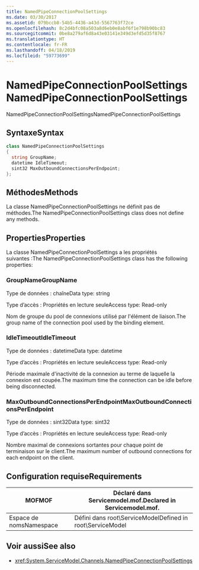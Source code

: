 ```yaml
---
title: NamedPipeConnectionPoolSettings
ms.date: 03/30/2017
ms.assetid: 079bccb8-54b5-4436-a43d-5567763f72ce
ms.openlocfilehash: 8c2d4bfc08a503a8d6eb0e8abf6f1e798b90bc83
ms.sourcegitcommit: 0be8a279af6d8a43e03141e349d3efd5d35f8767
ms.translationtype: HT
ms.contentlocale: fr-FR
ms.lasthandoff: 04/18/2019
ms.locfileid: "59773699"
---
```

# <a name="namedpipeconnectionpoolsettings"></a><span data-ttu-id="255a0-102">NamedPipeConnectionPoolSettings</span><span class="sxs-lookup"><span data-stu-id="255a0-102">NamedPipeConnectionPoolSettings</span></span>
<span data-ttu-id="255a0-103">NamedPipeConnectionPoolSettings</span><span class="sxs-lookup"><span data-stu-id="255a0-103">NamedPipeConnectionPoolSettings</span></span>  
  
## <a name="syntax"></a><span data-ttu-id="255a0-104">Syntaxe</span><span class="sxs-lookup"><span data-stu-id="255a0-104">Syntax</span></span>  
  
```csharp
class NamedPipeConnectionPoolSettings  
{  
  string GroupName;  
  datetime IdleTimeout;  
  sint32 MaxOutboundConnectionsPerEndpoint;  
};  
```  
  
## <a name="methods"></a><span data-ttu-id="255a0-105">Méthodes</span><span class="sxs-lookup"><span data-stu-id="255a0-105">Methods</span></span>  
 <span data-ttu-id="255a0-106">La classe NamedPipeConnectionPoolSettings ne définit pas de méthodes.</span><span class="sxs-lookup"><span data-stu-id="255a0-106">The NamedPipeConnectionPoolSettings class does not define any methods.</span></span>  
  
## <a name="properties"></a><span data-ttu-id="255a0-107">Properties</span><span class="sxs-lookup"><span data-stu-id="255a0-107">Properties</span></span>  
 <span data-ttu-id="255a0-108">La classe NamedPipeConnectionPoolSettings a les propriétés suivantes :</span><span class="sxs-lookup"><span data-stu-id="255a0-108">The NamedPipeConnectionPoolSettings class has the following properties:</span></span>  
  
### <a name="groupname"></a><span data-ttu-id="255a0-109">GroupName</span><span class="sxs-lookup"><span data-stu-id="255a0-109">GroupName</span></span>  
 <span data-ttu-id="255a0-110">Type de données : chaîne</span><span class="sxs-lookup"><span data-stu-id="255a0-110">Data type: string</span></span>  
  
 <span data-ttu-id="255a0-111">Type d’accès : Propriétés en lecture seule</span><span class="sxs-lookup"><span data-stu-id="255a0-111">Access type: Read-only</span></span>  
  
 <span data-ttu-id="255a0-112">Nom de groupe du pool de connexions utilisé par l'élément de liaison.</span><span class="sxs-lookup"><span data-stu-id="255a0-112">The group name of the connection pool used by the binding element.</span></span>  
  
### <a name="idletimeout"></a><span data-ttu-id="255a0-113">IdleTimeout</span><span class="sxs-lookup"><span data-stu-id="255a0-113">IdleTimeout</span></span>  
 <span data-ttu-id="255a0-114">Type de données : datetime</span><span class="sxs-lookup"><span data-stu-id="255a0-114">Data type: datetime</span></span>  
  
 <span data-ttu-id="255a0-115">Type d’accès : Propriétés en lecture seule</span><span class="sxs-lookup"><span data-stu-id="255a0-115">Access type: Read-only</span></span>  
  
 <span data-ttu-id="255a0-116">Période maximale d'inactivité de la connexion au terme de laquelle la connexion est coupée.</span><span class="sxs-lookup"><span data-stu-id="255a0-116">The maximum time the connection can be idle before being disconnected.</span></span>  
  
### <a name="maxoutboundconnectionsperendpoint"></a><span data-ttu-id="255a0-117">MaxOutboundConnectionsPerEndpoint</span><span class="sxs-lookup"><span data-stu-id="255a0-117">MaxOutboundConnectionsPerEndpoint</span></span>  
 <span data-ttu-id="255a0-118">Type de données : sint32</span><span class="sxs-lookup"><span data-stu-id="255a0-118">Data type: sint32</span></span>  
  
 <span data-ttu-id="255a0-119">Type d’accès : Propriétés en lecture seule</span><span class="sxs-lookup"><span data-stu-id="255a0-119">Access type: Read-only</span></span>  
  
 <span data-ttu-id="255a0-120">Nombre maximal de connexions sortantes pour chaque point de terminaison sur le client.</span><span class="sxs-lookup"><span data-stu-id="255a0-120">The maximum number of outbound connections for each endpoint on the client.</span></span>  
  
## <a name="requirements"></a><span data-ttu-id="255a0-121">Configuration requise</span><span class="sxs-lookup"><span data-stu-id="255a0-121">Requirements</span></span>  
  
|<span data-ttu-id="255a0-122">MOF</span><span class="sxs-lookup"><span data-stu-id="255a0-122">MOF</span></span>|<span data-ttu-id="255a0-123">Déclaré dans Servicemodel.mof.</span><span class="sxs-lookup"><span data-stu-id="255a0-123">Declared in Servicemodel.mof.</span></span>|  
|---------|-----------------------------------|  
|<span data-ttu-id="255a0-124">Espace de noms</span><span class="sxs-lookup"><span data-stu-id="255a0-124">Namespace</span></span>|<span data-ttu-id="255a0-125">Défini dans root\ServiceModel</span><span class="sxs-lookup"><span data-stu-id="255a0-125">Defined in root\ServiceModel</span></span>|  
  
## <a name="see-also"></a><span data-ttu-id="255a0-126">Voir aussi</span><span class="sxs-lookup"><span data-stu-id="255a0-126">See also</span></span>

- <xref:System.ServiceModel.Channels.NamedPipeConnectionPoolSettings>
